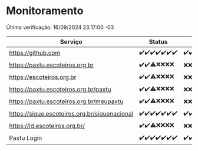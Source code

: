 # Monitoramento

Última verificação: 16/09/2024 23:17:00 -03

|Serviço|Status|Últimas 24h|
|---|---|---|
|https://github.com|<span title="2024-09-10: OK=23">✔️</span><span title="2024-09-11: OK=23">✔️</span><span title="2024-09-12: OK=23">✔️</span><span title="2024-09-13: OK=23">✔️</span><span title="2024-09-14: OK=23">✔️</span><span title="2024-09-15: OK=23">✔️</span><span title="2024-09-16: OK=2">✔️</span>|<span title="16/09/2024 00:16:00 -03 : 200">✔️</span><span title="16/09/2024 01:10:00 -03 : 200">✔️</span><span title="16/09/2024 02:09:00 -03 : 200">✔️</span><span title="16/09/2024 03:12:00 -03 : 200">✔️</span><span title="16/09/2024 04:08:00 -03 : 200">✔️</span><span title="16/09/2024 05:11:00 -03 : 200">✔️</span><span title="16/09/2024 06:09:00 -03 : 200">✔️</span><span title="16/09/2024 07:09:00 -03 : 200">✔️</span><span title="16/09/2024 08:07:00 -03 : 200">✔️</span><span title="16/09/2024 09:15:00 -03 : 200">✔️</span><span title="16/09/2024 10:17:00 -03 : 200">✔️</span><span title="16/09/2024 11:07:00 -03 : 200">✔️</span><span title="16/09/2024 12:08:00 -03 : 200">✔️</span><span title="16/09/2024 13:09:00 -03 : 200">✔️</span><span title="16/09/2024 14:07:00 -03 : 200">✔️</span><span title="16/09/2024 15:10:00 -03 : 200">✔️</span><span title="16/09/2024 16:06:00 -03 : 200">✔️</span><span title="16/09/2024 17:08:00 -03 : 200">✔️</span><span title="16/09/2024 18:07:00 -03 : 200">✔️</span><span title="16/09/2024 19:07:00 -03 : 200">✔️</span><span title="16/09/2024 20:07:00 -03 : 200">✔️</span><span title="16/09/2024 21:31:00 -03 : 200">✔️</span><span title="16/09/2024 22:42:00 -03 : 200">✔️</span><span title="16/09/2024 23:17:00 -03 : 200">✔️</span>|
|https://paxtu.escoteiros.org.br|<span title="2024-09-10: OK=23">✔️</span><span title="2024-09-11: OK=23">✔️</span><span title="2024-09-12: OK=19, Falhas=4">⚠️</span><span title="2024-09-13: Falhas=23">❌</span><span title="2024-09-14: Falhas=23">❌</span><span title="2024-09-15: Falhas=23">❌</span><span title="2024-09-16: Falhas=2">❌</span>|<span title="16/09/2024 00:16:00 -03 : 403">❌</span><span title="16/09/2024 01:10:00 -03 : 403">❌</span><span title="16/09/2024 02:09:00 -03 : 403">❌</span><span title="16/09/2024 03:12:00 -03 : 403">❌</span><span title="16/09/2024 04:08:00 -03 : 403">❌</span><span title="16/09/2024 05:11:00 -03 : 403">❌</span><span title="16/09/2024 06:09:00 -03 : 403">❌</span><span title="16/09/2024 07:09:00 -03 : 403">❌</span><span title="16/09/2024 08:07:00 -03 : 403">❌</span><span title="16/09/2024 09:15:00 -03 : 403">❌</span><span title="16/09/2024 10:17:00 -03 : 403">❌</span><span title="16/09/2024 11:07:00 -03 : 403">❌</span><span title="16/09/2024 12:08:00 -03 : 403">❌</span><span title="16/09/2024 13:09:00 -03 : 403">❌</span><span title="16/09/2024 14:07:00 -03 : 403">❌</span><span title="16/09/2024 15:10:00 -03 : 403">❌</span><span title="16/09/2024 16:06:00 -03 : 403">❌</span><span title="16/09/2024 17:08:00 -03 : 403">❌</span><span title="16/09/2024 18:07:00 -03 : 403">❌</span><span title="16/09/2024 19:07:00 -03 : 403">❌</span><span title="16/09/2024 20:07:00 -03 : 403">❌</span><span title="16/09/2024 21:31:00 -03 : 403">❌</span><span title="16/09/2024 22:42:00 -03 : 403">❌</span><span title="16/09/2024 23:17:00 -03 : 403">❌</span>|
|https://escoteiros.org.br|<span title="2024-09-10: OK=23">✔️</span><span title="2024-09-11: OK=23">✔️</span><span title="2024-09-12: OK=19, Falhas=4">⚠️</span><span title="2024-09-13: Falhas=23">❌</span><span title="2024-09-14: Falhas=23">❌</span><span title="2024-09-15: Falhas=23">❌</span><span title="2024-09-16: Falhas=2">❌</span>|<span title="16/09/2024 00:16:00 -03 : 403">❌</span><span title="16/09/2024 01:10:00 -03 : 403">❌</span><span title="16/09/2024 02:09:00 -03 : 403">❌</span><span title="16/09/2024 03:12:00 -03 : 403">❌</span><span title="16/09/2024 04:08:00 -03 : 403">❌</span><span title="16/09/2024 05:11:00 -03 : 403">❌</span><span title="16/09/2024 06:09:00 -03 : 403">❌</span><span title="16/09/2024 07:09:00 -03 : 403">❌</span><span title="16/09/2024 08:07:00 -03 : 403">❌</span><span title="16/09/2024 09:15:00 -03 : 403">❌</span><span title="16/09/2024 10:17:00 -03 : 403">❌</span><span title="16/09/2024 11:07:00 -03 : 403">❌</span><span title="16/09/2024 12:08:00 -03 : 403">❌</span><span title="16/09/2024 13:09:00 -03 : 403">❌</span><span title="16/09/2024 14:07:00 -03 : 403">❌</span><span title="16/09/2024 15:10:00 -03 : 403">❌</span><span title="16/09/2024 16:06:00 -03 : 403">❌</span><span title="16/09/2024 17:08:00 -03 : 403">❌</span><span title="16/09/2024 18:07:00 -03 : 403">❌</span><span title="16/09/2024 19:07:00 -03 : 403">❌</span><span title="16/09/2024 20:07:00 -03 : 403">❌</span><span title="16/09/2024 21:31:00 -03 : 403">❌</span><span title="16/09/2024 22:42:00 -03 : 403">❌</span><span title="16/09/2024 23:17:00 -03 : 403">❌</span>|
|https://paxtu.escoteiros.org.br/paxtu|<span title="2024-09-10: OK=23">✔️</span><span title="2024-09-11: OK=23">✔️</span><span title="2024-09-12: OK=19, Falhas=4">⚠️</span><span title="2024-09-13: Falhas=23">❌</span><span title="2024-09-14: Falhas=23">❌</span><span title="2024-09-15: Falhas=23">❌</span><span title="2024-09-16: Falhas=2">❌</span>|<span title="16/09/2024 00:16:00 -03 : 403">❌</span><span title="16/09/2024 01:10:00 -03 : 403">❌</span><span title="16/09/2024 02:09:00 -03 : 403">❌</span><span title="16/09/2024 03:12:00 -03 : 403">❌</span><span title="16/09/2024 04:08:00 -03 : 403">❌</span><span title="16/09/2024 05:11:00 -03 : 403">❌</span><span title="16/09/2024 06:09:00 -03 : 403">❌</span><span title="16/09/2024 07:09:00 -03 : 403">❌</span><span title="16/09/2024 08:07:00 -03 : 403">❌</span><span title="16/09/2024 09:15:00 -03 : 403">❌</span><span title="16/09/2024 10:17:00 -03 : 403">❌</span><span title="16/09/2024 11:07:00 -03 : 403">❌</span><span title="16/09/2024 12:08:00 -03 : 403">❌</span><span title="16/09/2024 13:09:00 -03 : 403">❌</span><span title="16/09/2024 14:07:00 -03 : 403">❌</span><span title="16/09/2024 15:10:00 -03 : 403">❌</span><span title="16/09/2024 16:06:00 -03 : 403">❌</span><span title="16/09/2024 17:08:00 -03 : 403">❌</span><span title="16/09/2024 18:07:00 -03 : 403">❌</span><span title="16/09/2024 19:07:00 -03 : 403">❌</span><span title="16/09/2024 20:07:00 -03 : 403">❌</span><span title="16/09/2024 21:31:00 -03 : 403">❌</span><span title="16/09/2024 22:42:00 -03 : 403">❌</span><span title="16/09/2024 23:17:00 -03 : 403">❌</span>|
|https://paxtu.escoteiros.org.br/meupaxtu|<span title="2024-09-10: OK=23">✔️</span><span title="2024-09-11: OK=23">✔️</span><span title="2024-09-12: OK=19, Falhas=4">⚠️</span><span title="2024-09-13: Falhas=23">❌</span><span title="2024-09-14: Falhas=23">❌</span><span title="2024-09-15: Falhas=23">❌</span><span title="2024-09-16: Falhas=2">❌</span>|<span title="16/09/2024 00:16:00 -03 : 403">❌</span><span title="16/09/2024 01:10:00 -03 : 403">❌</span><span title="16/09/2024 02:09:00 -03 : 403">❌</span><span title="16/09/2024 03:12:00 -03 : 403">❌</span><span title="16/09/2024 04:08:00 -03 : 403">❌</span><span title="16/09/2024 05:11:00 -03 : 403">❌</span><span title="16/09/2024 06:09:00 -03 : 403">❌</span><span title="16/09/2024 07:09:00 -03 : 403">❌</span><span title="16/09/2024 08:07:00 -03 : 403">❌</span><span title="16/09/2024 09:15:00 -03 : 403">❌</span><span title="16/09/2024 10:17:00 -03 : 403">❌</span><span title="16/09/2024 11:07:00 -03 : 403">❌</span><span title="16/09/2024 12:08:00 -03 : 403">❌</span><span title="16/09/2024 13:09:00 -03 : 403">❌</span><span title="16/09/2024 14:07:00 -03 : 403">❌</span><span title="16/09/2024 15:10:00 -03 : 403">❌</span><span title="16/09/2024 16:06:00 -03 : 403">❌</span><span title="16/09/2024 17:08:00 -03 : 403">❌</span><span title="16/09/2024 18:07:00 -03 : 403">❌</span><span title="16/09/2024 19:07:00 -03 : 403">❌</span><span title="16/09/2024 20:07:00 -03 : 403">❌</span><span title="16/09/2024 21:31:00 -03 : 403">❌</span><span title="16/09/2024 22:42:00 -03 : 403">❌</span><span title="16/09/2024 23:17:00 -03 : 403">❌</span>|
|https://sigue.escoteiros.org.br/siguenacional|<span title="2024-09-10: OK=23">✔️</span><span title="2024-09-11: OK=23">✔️</span><span title="2024-09-12: OK=23">✔️</span><span title="2024-09-13: OK=23">✔️</span><span title="2024-09-14: OK=23">✔️</span><span title="2024-09-15: OK=23">✔️</span><span title="2024-09-16: OK=2">✔️</span>|<span title="16/09/2024 00:16:00 -03 : 200">✔️</span><span title="16/09/2024 01:10:00 -03 : 200">✔️</span><span title="16/09/2024 02:09:00 -03 : 200">✔️</span><span title="16/09/2024 03:12:00 -03 : 200">✔️</span><span title="16/09/2024 04:08:00 -03 : 200">✔️</span><span title="16/09/2024 05:11:00 -03 : 200">✔️</span><span title="16/09/2024 06:09:00 -03 : 200">✔️</span><span title="16/09/2024 07:09:00 -03 : 200">✔️</span><span title="16/09/2024 08:07:00 -03 : 200">✔️</span><span title="16/09/2024 09:15:00 -03 : 200">✔️</span><span title="16/09/2024 10:17:00 -03 : 200">✔️</span><span title="16/09/2024 11:07:00 -03 : 200">✔️</span><span title="16/09/2024 12:08:00 -03 : 200">✔️</span><span title="16/09/2024 13:09:00 -03 : 200">✔️</span><span title="16/09/2024 14:07:00 -03 : 200">✔️</span><span title="16/09/2024 15:10:00 -03 : 200">✔️</span><span title="16/09/2024 16:06:00 -03 : 200">✔️</span><span title="16/09/2024 17:08:00 -03 : 200">✔️</span><span title="16/09/2024 18:07:00 -03 : 200">✔️</span><span title="16/09/2024 19:07:00 -03 : 200">✔️</span><span title="16/09/2024 20:07:00 -03 : 200">✔️</span><span title="16/09/2024 21:31:00 -03 : 200">✔️</span><span title="16/09/2024 22:42:00 -03 : 200">✔️</span><span title="16/09/2024 23:17:00 -03 : 200">✔️</span>|
|https://id.escoteiros.org.br/|<span title="2024-09-10: OK=23">✔️</span><span title="2024-09-11: OK=23">✔️</span><span title="2024-09-12: OK=19, Falhas=4">⚠️</span><span title="2024-09-13: Falhas=23">❌</span><span title="2024-09-14: Falhas=23">❌</span><span title="2024-09-15: Falhas=23">❌</span><span title="2024-09-16: Falhas=2">❌</span>|<span title="16/09/2024 00:16:00 -03 : 403">❌</span><span title="16/09/2024 01:10:00 -03 : 403">❌</span><span title="16/09/2024 02:09:00 -03 : 403">❌</span><span title="16/09/2024 03:12:00 -03 : 403">❌</span><span title="16/09/2024 04:08:00 -03 : 403">❌</span><span title="16/09/2024 05:11:00 -03 : 403">❌</span><span title="16/09/2024 06:09:00 -03 : 403">❌</span><span title="16/09/2024 07:09:00 -03 : 403">❌</span><span title="16/09/2024 08:07:00 -03 : 403">❌</span><span title="16/09/2024 09:15:00 -03 : 403">❌</span><span title="16/09/2024 10:17:00 -03 : 403">❌</span><span title="16/09/2024 11:07:00 -03 : 403">❌</span><span title="16/09/2024 12:08:00 -03 : 403">❌</span><span title="16/09/2024 13:09:00 -03 : 403">❌</span><span title="16/09/2024 14:07:00 -03 : 403">❌</span><span title="16/09/2024 15:10:00 -03 : 403">❌</span><span title="16/09/2024 16:06:00 -03 : 403">❌</span><span title="16/09/2024 17:08:00 -03 : 403">❌</span><span title="16/09/2024 18:07:00 -03 : 403">❌</span><span title="16/09/2024 19:07:00 -03 : 403">❌</span><span title="16/09/2024 20:07:00 -03 : 403">❌</span><span title="16/09/2024 21:31:00 -03 : 403">❌</span><span title="16/09/2024 22:42:00 -03 : 403">❌</span><span title="16/09/2024 23:17:00 -03 : 403">❌</span>|
|Paxtu Login|<span title="2024-09-10: OK=23">✔️</span><span title="2024-09-11: OK=23">✔️</span><span title="2024-09-12: OK=23">✔️</span><span title="2024-09-13: OK=23">✔️</span><span title="2024-09-14: OK=23">✔️</span><span title="2024-09-15: OK=23">✔️</span><span title="2024-09-16: OK=2">✔️</span>|<span title="16/09/2024 00:16:00 -03 : 200">✔️</span><span title="16/09/2024 01:10:00 -03 : 200">✔️</span><span title="16/09/2024 02:09:00 -03 : 200">✔️</span><span title="16/09/2024 03:12:00 -03 : 200">✔️</span><span title="16/09/2024 04:08:00 -03 : 200">✔️</span><span title="16/09/2024 05:11:00 -03 : 200">✔️</span><span title="16/09/2024 06:09:00 -03 : 200">✔️</span><span title="16/09/2024 07:09:00 -03 : 200">✔️</span><span title="16/09/2024 08:07:00 -03 : 200">✔️</span><span title="16/09/2024 09:15:00 -03 : 200">✔️</span><span title="16/09/2024 10:17:00 -03 : 200">✔️</span><span title="16/09/2024 11:07:00 -03 : 200">✔️</span><span title="16/09/2024 12:08:00 -03 : 200">✔️</span><span title="16/09/2024 13:09:00 -03 : 200">✔️</span><span title="16/09/2024 14:07:00 -03 : 200">✔️</span><span title="16/09/2024 15:10:00 -03 : 200">✔️</span><span title="16/09/2024 16:06:00 -03 : 200">✔️</span><span title="16/09/2024 17:08:00 -03 : 200">✔️</span><span title="16/09/2024 18:07:00 -03 : 200">✔️</span><span title="16/09/2024 19:07:00 -03 : 200">✔️</span><span title="16/09/2024 20:07:00 -03 : 200">✔️</span><span title="16/09/2024 21:31:00 -03 : 200">✔️</span><span title="16/09/2024 22:42:00 -03 : 200">✔️</span><span title="16/09/2024 23:17:00 -03 : 200">✔️</span>|
